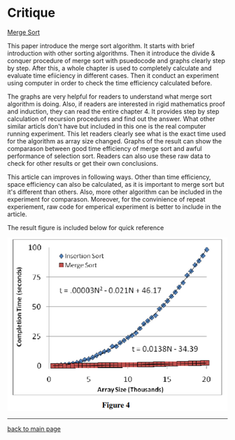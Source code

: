 # Critique
[Merge Sort](https://cs.fit.edu/~pkc/classes/writing/hw13/luis.pdf)

This paper introduce the merge sort algorithm. It starts with brief introduction with other sorting algorithms. Then it introduce the divide & conquer procedure of merge sort with psuedocode and graphs clearly step by step. After this, a whole chapter is used to completely calculate and evaluate time efiiciency in different cases. Then it conduct an experiment using computer in order to check the time efficiency calculated before.

The graphs are very helpful for readers to understand what merge sort algorithm is doing. Also, if readers are interested in rigid mathematics proof and induction, they can read the entire chapter 4. It provides step by step calculation of recursion procedures and find out the answer. What other similar articls don't have but included in this one is the real computer running experiment. This let readers clearly see what is the exact time used for the algorithm as array size changed. Graphs of the result can show the comparason between good time efficiency of merge sort and awful performance of selection sort. Readers can also use these raw data to check for other results or get their own conclusions.

This article can improves in following ways. Other than time efficiency, space efficiency can also be calculated, as it is important to merge sort but it's different than others. Also, more other algorithm can be included in the experiment for comparason. Moreover, for the convinience of repeat experiement, raw code for emperical experiment is better to include in the article.

The result figure is included below for quick reference

![result](Results.png)

---
[back to main page](https://excalibur021.github.io/CAT125R/)